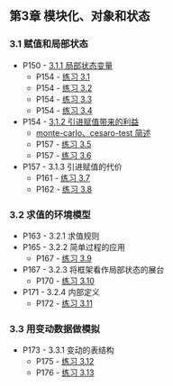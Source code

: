 ## 第3章 模块化、对象和状态

### 3.1 赋值和局部状态

* P150 - [3.1.1 局部状态变量](./withdraw.scm)
	* P154 - [练习 3.1](./exercise_3_1.scm)
	* P154 - [练习 3.2](./exercise_3_2.scm)
	* P154 - [练习 3.3](./exercise_3_3.scm)
	* P154 - [练习 3.4](./exercise_3_4.scm)
* P154 - [3.1.2 引进赋值带来的利益](./monte_carlo.scm)
	* [monte-carlo、cesaro-test 简述](./monte_carlo_and_cesaro.md)
	* P157 - [练习 3.5](./exercise_3_5.scm)
	* P157 - [练习 3.6](./exercise_3_6.scm)
* P157 - 3.1.3 引进赋值的代价
	* P161 - [练习 3.7](./exercise_3_7.scm)
	* P162 - [练习 3.8](./exercise_3_8.scm)

### 3.2 求值的环境模型

* P163 - 3.2.1 求值规则
* P165 - 3.2.2 简单过程的应用
	* P167 - [练习 3.9](./exercise_3_9.md)
* P167 - 3.2.3 将框架看作局部状态的展台
	* P170 - [练习 3.10](./exercise_3_10.md)
* P171 - 3.2.4 内部定义
	* P172 - [练习 3.11](./exercise_3_11.md)

### 3.3 用变动数据做模拟

* P173 - 3.3.1 变动的表结构
	* P175 - [练习 3.12](./exercise_3_12.md)
	* P176 - [练习 3.13](./exercise_3_13.md)
